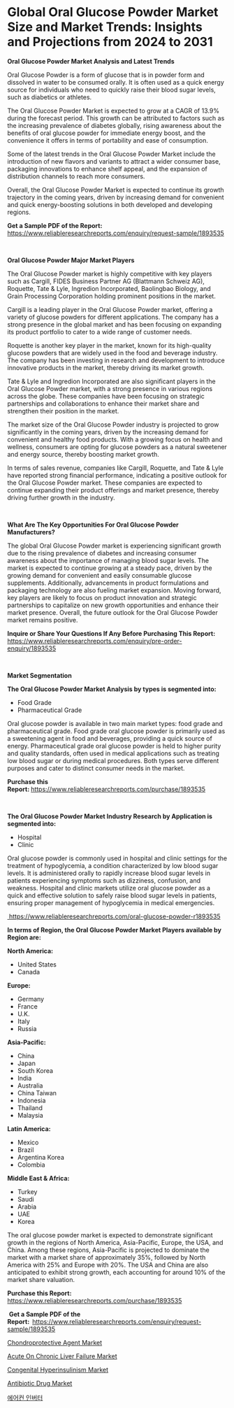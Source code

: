 <p><h1>Global Oral Glucose Powder Market Size and Market Trends: Insights and Projections from 2024 to 2031</h1></p><p><strong>Oral Glucose Powder Market Analysis and Latest Trends</strong></p>
<p><p>Oral Glucose Powder is a form of glucose that is in powder form and dissolved in water to be consumed orally. It is often used as a quick energy source for individuals who need to quickly raise their blood sugar levels, such as diabetics or athletes.</p><p>The Oral Glucose Powder Market is expected to grow at a CAGR of 13.9% during the forecast period. This growth can be attributed to factors such as the increasing prevalence of diabetes globally, rising awareness about the benefits of oral glucose powder for immediate energy boost, and the convenience it offers in terms of portability and ease of consumption.</p><p>Some of the latest trends in the Oral Glucose Powder Market include the introduction of new flavors and variants to attract a wider consumer base, packaging innovations to enhance shelf appeal, and the expansion of distribution channels to reach more consumers.</p><p>Overall, the Oral Glucose Powder Market is expected to continue its growth trajectory in the coming years, driven by increasing demand for convenient and quick energy-boosting solutions in both developed and developing regions.</p></p>
<p><strong>Get a Sample PDF of the Report:&nbsp;</strong> <a href="https://www.reliableresearchreports.com/enquiry/request-sample/1893535">https://www.reliableresearchreports.com/enquiry/request-sample/1893535</a></p>
<p>&nbsp;</p>
<p><strong>Oral Glucose Powder Major Market Players</strong></p>
<p><p>The Oral Glucose Powder market is highly competitive with key players such as Cargill, FIDES Business Partner AG (Blattmann Schweiz AG), Roquette, Tate & Lyle, Ingredion Incorporated, Baolingbao Biology, and Grain Processing Corporation holding prominent positions in the market.</p><p>Cargill is a leading player in the Oral Glucose Powder market, offering a variety of glucose powders for different applications. The company has a strong presence in the global market and has been focusing on expanding its product portfolio to cater to a wide range of customer needs.</p><p>Roquette is another key player in the market, known for its high-quality glucose powders that are widely used in the food and beverage industry. The company has been investing in research and development to introduce innovative products in the market, thereby driving its market growth.</p><p>Tate & Lyle and Ingredion Incorporated are also significant players in the Oral Glucose Powder market, with a strong presence in various regions across the globe. These companies have been focusing on strategic partnerships and collaborations to enhance their market share and strengthen their position in the market.</p><p>The market size of the Oral Glucose Powder industry is projected to grow significantly in the coming years, driven by the increasing demand for convenient and healthy food products. With a growing focus on health and wellness, consumers are opting for glucose powders as a natural sweetener and energy source, thereby boosting market growth.</p><p>In terms of sales revenue, companies like Cargill, Roquette, and Tate & Lyle have reported strong financial performance, indicating a positive outlook for the Oral Glucose Powder market. These companies are expected to continue expanding their product offerings and market presence, thereby driving further growth in the industry.</p></p>
<p>&nbsp;</p>
<p><strong>What Are The Key Opportunities For Oral Glucose Powder Manufacturers?</strong></p>
<p><p>The global Oral Glucose Powder market is experiencing significant growth due to the rising prevalence of diabetes and increasing consumer awareness about the importance of managing blood sugar levels. The market is expected to continue growing at a steady pace, driven by the growing demand for convenient and easily consumable glucose supplements. Additionally, advancements in product formulations and packaging technology are also fueling market expansion. Moving forward, key players are likely to focus on product innovation and strategic partnerships to capitalize on new growth opportunities and enhance their market presence. Overall, the future outlook for the Oral Glucose Powder market remains positive.</p></p>
<p><strong>Inquire or Share Your Questions If Any Before Purchasing This Report:</strong> <a href="https://www.reliableresearchreports.com/enquiry/pre-order-enquiry/1893535">https://www.reliableresearchreports.com/enquiry/pre-order-enquiry/1893535</a></p>
<p>&nbsp;</p>
<p><strong>Market Segmentation</strong></p>
<p><strong>The Oral Glucose Powder Market Analysis by types is segmented into:</strong></p>
<p><ul><li>Food Grade</li><li>Pharmaceutical Grade</li></ul></p>
<p><p>Oral glucose powder is available in two main market types: food grade and pharmaceutical grade. Food grade oral glucose powder is primarily used as a sweetening agent in food and beverages, providing a quick source of energy. Pharmaceutical grade oral glucose powder is held to higher purity and quality standards, often used in medical applications such as treating low blood sugar or during medical procedures. Both types serve different purposes and cater to distinct consumer needs in the market.</p></p>
<p><strong>Purchase this Report:&nbsp;</strong><a href="https://www.reliableresearchreports.com/purchase/1893535">https://www.reliableresearchreports.com/purchase/1893535</a></p>
<p>&nbsp;</p>
<p><strong>The Oral Glucose Powder Market Industry Research by Application is segmented into:</strong></p>
<p><ul><li>Hospital</li><li>Clinic</li></ul></p>
<p><p>Oral glucose powder is commonly used in hospital and clinic settings for the treatment of hypoglycemia, a condition characterized by low blood sugar levels. It is administered orally to rapidly increase blood sugar levels in patients experiencing symptoms such as dizziness, confusion, and weakness. Hospital and clinic markets utilize oral glucose powder as a quick and effective solution to safely raise blood sugar levels in patients, ensuring proper management of hypoglycemia in medical emergencies.</p></p>
<p><a href="https://www.reliableresearchreports.com/oral-glucose-powder-r1893535">&nbsp;https://www.reliableresearchreports.com/oral-glucose-powder-r1893535</a></p>
<p><strong>In terms of Region, the Oral Glucose Powder Market Players available by Region are:</strong></p>
<p>
    <p> <strong> North America: </strong>
        <ul>
            <li>United States</li>
            <li>Canada</li>
        </ul>
        </p> 
    <p> <strong> Europe: </strong>
        <ul>
            <li>Germany</li>
            <li>France</li>
            <li>U.K.</li>
            <li>Italy</li>
            <li>Russia</li>
        </ul>
        </p> 
    <p> <strong> Asia-Pacific: </strong>
        <ul>
            <li>China</li>
            <li>Japan</li>
            <li>South Korea</li>
            <li>India</li>
            <li>Australia</li>
            <li>China Taiwan</li>
            <li>Indonesia</li>
            <li>Thailand</li>
            <li>Malaysia</li>
        </ul>
        </p> 
    <p> <strong> Latin America: </strong>
        <ul>
            <li>Mexico</li>
            <li>Brazil</li>
            <li>Argentina Korea</li>
            <li>Colombia</li>
        </ul>
        </p> 
    <p> <strong> Middle East & Africa: </strong>
        <ul>
            <li>Turkey</li>
            <li>Saudi</li>
            <li>Arabia</li>
            <li>UAE</li>
            <li>Korea</li>
        </ul>
    </p>
    </p>
<p><p>The oral glucose powder market is expected to demonstrate significant growth in the regions of North America, Asia-Pacific, Europe, the USA, and China. Among these regions, Asia-Pacific is projected to dominate the market with a market share of approximately 35%, followed by North America with 25% and Europe with 20%. The USA and China are also anticipated to exhibit strong growth, each accounting for around 10% of the market share valuation.</p></p>
<p><strong>Purchase this Report: </strong><a href="https://www.reliableresearchreports.com/purchase/1893535">https://www.reliableresearchreports.com/purchase/1893535</a></p>
<p>&nbsp;<strong>Get a Sample PDF of the Report:&nbsp;&nbsp;</strong><a href="https://www.reliableresearchreports.com/enquiry/request-sample/1893535">https://www.reliableresearchreports.com/enquiry/request-sample/1893535</a></p>
<p><strong></strong></p>
<p><p><a href="https://github.com/shotows/Market-Research-Report-List-2/blob/main/chondroprotective-agent-market.md">Chondroprotective Agent Market</a></p><p><a href="https://www.linkedin.com/pulse/acute-chronic-liver-failure-market-insights-cagr-trends-growth-53upf">Acute On Chronic Liver Failure Market</a></p><p><a href="https://www.linkedin.com/pulse/decoding-congenital-hyperinsulinism-market-metrics-share-trends-u6vff">Congenital Hyperinsulinism Market</a></p><p><a href="https://github.com/beatblasta/Market-Research-Report-List-3/blob/main/antibiotic-drug-market.md">Antibiotic Drug Market</a></p><p><a href="https://github.com/Penelolack456456/Market-Research-Report-List-1/blob/main/236173057180.md">에어컨 인버터</a></p></p>